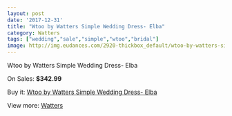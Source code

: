 ```yaml
---
layout: post
date: '2017-12-31'
title: "Wtoo by Watters Simple Wedding Dress- Elba"
category: Watters
tags: ["wedding","sale","simple","wtoo","bridal"]
image: http://img.eudances.com/2920-thickbox_default/wtoo-by-watters-simple-wedding-dress-elba.jpg
---
```

Wtoo by Watters Simple Wedding Dress- Elba

On Sales: **$342.99**
<a href="https://www.eudances.com/en/watters/1013-wtoo-by-watters-simple-wedding-dress-elba.html"><amp-img layout="responsive" width="600" height="600" src="//img.eudances.com/2920-thickbox_default/wtoo-by-watters-simple-wedding-dress-elba.jpg" alt="Wtoo by Watters Simple Wedding Dress- Elba 0" /></a>
<a href="https://www.eudances.com/en/watters/1013-wtoo-by-watters-simple-wedding-dress-elba.html"><amp-img layout="responsive" width="600" height="600" src="//img.eudances.com/2921-thickbox_default/wtoo-by-watters-simple-wedding-dress-elba.jpg" alt="Wtoo by Watters Simple Wedding Dress- Elba 1" /></a>

Buy it: [Wtoo by Watters Simple Wedding Dress- Elba](https://www.eudances.com/en/watters/1013-wtoo-by-watters-simple-wedding-dress-elba.html "Wtoo by Watters Simple Wedding Dress- Elba")

View more: [Watters](https://www.eudances.com/en/12-watters "Watters")